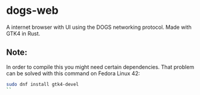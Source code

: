 # dogs-web
A internet browser with UI using the DOGS networking protocol. Made with GTK4 in Rust.

## Note:
In order to compile this you might need certain dependencies.
That problem can be solved with this command on Fedora Linux 42:
```sh
sudo dnf install gtk4-devel
``
